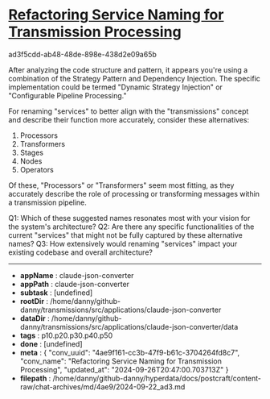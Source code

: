 # [Refactoring Service Naming for Transmission Processing](https://claude.ai/chat/4ae9f161-cc3b-47f9-b61c-3704264fd8c7)

ad3f5cdd-ab48-48de-898e-438d2e09a65b

 After analyzing the code structure and pattern, it appears you're using a combination of the Strategy Pattern and Dependency Injection. The specific implementation could be termed "Dynamic Strategy Injection" or "Configurable Pipeline Processing."

For renaming "services" to better align with the "transmissions" concept and describe their function more accurately, consider these alternatives:

1. Processors
2. Transformers
3. Stages
4. Nodes
5. Operators

Of these, "Processors" or "Transformers" seem most fitting, as they accurately describe the role of processing or transforming messages within a transmission pipeline.

Q1: Which of these suggested names resonates most with your vision for the system's architecture?
Q2: Are there any specific functionalities of the current "services" that might not be fully captured by these alternative names?
Q3: How extensively would renaming "services" impact your existing codebase and overall architecture?

---

* **appName** : claude-json-converter
* **appPath** : claude-json-converter
* **subtask** : [undefined]
* **rootDir** : /home/danny/github-danny/transmissions/src/applications/claude-json-converter
* **dataDir** : /home/danny/github-danny/transmissions/src/applications/claude-json-converter/data
* **tags** : p10.p20.p30.p40.p50
* **done** : [undefined]
* **meta** : {
  "conv_uuid": "4ae9f161-cc3b-47f9-b61c-3704264fd8c7",
  "conv_name": "Refactoring Service Naming for Transmission Processing",
  "updated_at": "2024-09-26T20:47:00.703713Z"
}
* **filepath** : /home/danny/github-danny/hyperdata/docs/postcraft/content-raw/chat-archives/md/4ae9/2024-09-22_ad3.md